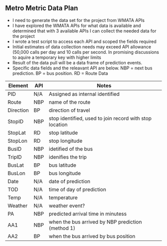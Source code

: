 ## Metro Metric Data Plan

* I need to generate the data set for the project from WMATA APIs
* I have explored the WMATA APIs for what data is available and determined that with 3 available APIs I can collect the needed data for the project
* I wrote a test script to access each API and scoped the fields required
* Initial estimates of data collection needs may exceed API allowance (50,000 calls per day and 10 calls per second. In promising discussions to aquire a temporary key with higher limits
* Result of the data pull will be a data frame of prediction events. 
* Specific data fields and the releavant API are below. NBP = next bus prediction. BP = bus position. RD = Route Data

| Element | API | Notes |
|---------|-----|-------|
|PID|N/A|Assigned as internal identified
|Route|NBP|name of the route
|Direction|BP|direction of travel
|StopID|NBP|stop identified, used to join record with stop location
|StopLat|RD|stop latitude
|StopLon|RD|stop longitude
|BusID|NBP|idetified of the bus
|TripID|NBP|idenifies the trip
|BusLat|BP|bus latitude
|BusLon|BP|bus longitude
|Date|N/A| date of prediction
|TOD|N/A| time of day of prediction
|Temp|N/A| temperature
|Weather|N/A| weather event?
|PA|NBP| predicted arrival time in minutess
|AA1|NBP| when the bus arrived by NBP prediction (method 1)
|AA2|BP| when the bus arrived by bus position
